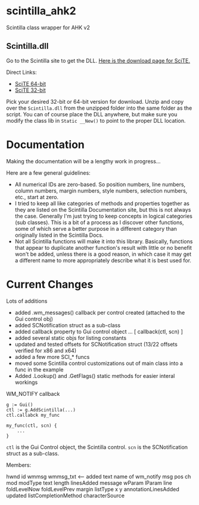 # scintilla_ahk2
Scintilla class wrapper for AHK v2

## Scintilla.dll
Go to the Scintilla site to get the DLL.  [Here is the download page for SciTE.](https://www.scintilla.org/SciTEDownload.html)

Direct Links:

* [SciTE 64-bit](https://www.scintilla.org/wscite502.zip)
* [SciTE 32-bit](https://www.scintilla.org/wscite32_502.zip)

Pick your desired 32-bit or 64-bit version for download.  Unzip and copy over the `Scintilla.dll` from the unzipped folder into the same folder as the script.  You can of course place the DLL anywhere, but make sure you modify the class lib in `Static __New()` to point to the proper DLL location.

# Documentation

Making the documentation will be a lengthy work in progress...

Here are a few general guidelines:

* All numerical IDs are zero-based.  So position numbers, line numbers, column numbers, margin numbers, style numbers, selection numbers, etc., start at zero.
* I tried to keep all like categories of methods and properties together as they are listed on the Scintilla Documentation site, but this is not always the case.  Generally I'm just trying to keep concepts in logical categories (sub classes).  This is a bit of a process as I discover other functions, some of which serve a better purpose in a different category than originally listed in the Scintilla Docs.
* Not all Scintilla functions will make it into this library.  Basically, functions that appear to duplicate another function's result with little or no benefit won't be added, unless there is a good reason, in which case it may get a different name to more appropriately describe what it is best used for.

# Current Changes

Lots of additions
* added .wm_messages() callback per control created (attached to the Gui control obj)
* added SCNotification struct as a sub-class
* added callback property to Gui control object ... [ callback(ctl, scn) ]
* added several static objs for listing constants
* updated and tested offsets for SCNotification struct (13/22 offsets verified for x86 and x64)
* added a few more SCI_\* funcs
* moved some Scintilla control customizations out of main class into a func in the example
* Added .Lookup() and .GetFlags() static methods for easier interal workings

WM_NOTIFY callback

```
g := Gui()
ctl := g.AddScintilla(...)
ctl.callabck my_func

my_func(ctl, scn) {
    ...
}
```

`ctl` is the Gui Control object, the Scintilla control.
`scn` is the SCNotification struct as a sub-class.

Members:

hwnd
id
wmmsg
wmmsg_txt <-- added text name of wm_notify msg
pos
ch
mod
modType
text
length
linesAdded
message
wParam
lParam
line
foldLevelNow
foldLevelPrev
margin
listType
x
y
annotationLinesAdded
updated
listCompletionMethod
characterSource